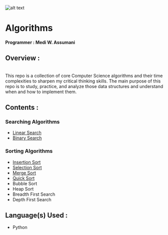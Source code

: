![alt text](https://kintali.files.wordpress.com/2012/09/algorithms_small_logo.png?w=660 "Logo Title Text 1")

# Algorithms </br>

#### Programmer : Medi W. Assumani
## Overview : 
</br>
This repo is a collection of core Computer Science algorithms and their time complexities to sharpen my critical thinking skills. The main purpose of this repo is to study, practice, and analyze those data structures and understand when and how to implement them.

## Contents : </br>

### Searching Algorithms

* <a href = "https://github.com/MediBoss/Algorithms/tree/master/Linear-Search" >Linear Search </a>
* <a href = "https://github.com/MediBoss/Algorithms/tree/master/Binary-Search" >Binary Search </a>

### Sorting Algorithms

* <a href = "https://github.com/MediBoss/Algorithms/tree/master/Insertion-Sort" >Insertion Sort</a>
* <a href = "https://github.com/MediBoss/Algorithms/blob/master/Selection-Sort" >Selection Sort</a>
* <a href = "https://github.com/MediBoss/Algorithms/tree/master/Merge-Sort" >Merge Sort</a>
* <a href = "https://github.com/MediBoss/Algorithms/tree/master/Quick-Sort" >Quick Sort</a>
* Bubble Sort
* Heap Sort
* Breadth First Search
* Depth First Search

## Language(s) Used : 

* Python

